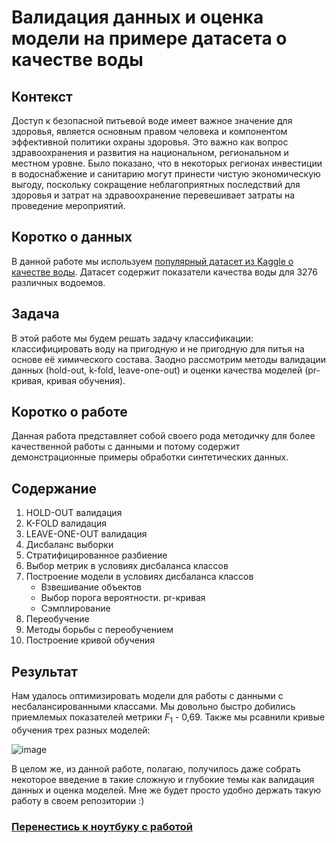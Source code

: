 # Валидация данных и оценка модели на примере датасета о качестве воды

## Контекст
Доступ к безопасной питьевой воде имеет важное значение для здоровья, является основным правом человека и компонентом
эффективной политики охраны здоровья. Это важно как вопрос здравоохранения и развития на национальном, региональном и местном уровне.
Было показано, что в некоторых регионах инвестиции в водоснабжение и санитарию могут принести чистую экономическую выгоду,
поскольку сокращение неблагоприятных последствий для здоровья и затрат на здравоохранение перевешивает затраты на проведение мероприятий.

## Коротко о данных
В данной работе мы используем [популярный датасет из Kaggle о качестве воды](https://www.kaggle.com/datasets/adityakadiwal/water-potability).
Датасет содержит показатели качества воды для 3276 различных водоемов.

## Задача
В этой работе мы будем решать задачу классификации: классифицировать воду на пригодную и не пригодную для питья на
основе её химического состава. Заодно рассмотрим методы валидации данных (hold-out, k-fold, leave-one-out) и оценки
качества моделей (pr-кривая, кривая обучения).

## Коротко о работе
Данная работа представляет собой своего рода методичку для более качественной работы с данными и потому содержит демонстрационные примеры
обработки синтетических данных.

## Содержание
1. HOLD-OUT валидация
2. K-FOLD валидация
3. LEAVE-ONE-OUT валидация
4. Дисбаланс выборки
5. Стратифицированное разбиение
6. Выбор метрик в условиях дисбаланса классов
7. Построение модели в условиях дисбаланса классов
   * Взвешивание объектов
   * Выбор порога вероятности. pr-кривая
   * Сэмплирование
8. Переобучение
9. Методы борьбы с переобучением
10. Построение кривой обучения

## Результат
Нам удалось оптимизировать модели для работы с данными с несбалансированными классами. Мы довольно быстро добились 
приемлемых показателей метрики $F_1$ - 0,69. Также мы рсавнили кривые обучения трех разных моделей:

![image](https://github.com/khav-i/ml_works/assets/126453765/29b0f32c-e45d-4487-9499-58467bef5bbc)

В целом же, из данной работе, полагаю, получилось даже собрать некоторое введение в такие сложную и глубокие темы 
как валидация данных и оценка моделей. Мне же будет просто удобно держать такую работу в своем репозитории :)

### [Перенестись к ноутбуку с работой](https://github.com/khav-i/ml_works/blob/master/Validations/validations.ipynb)
